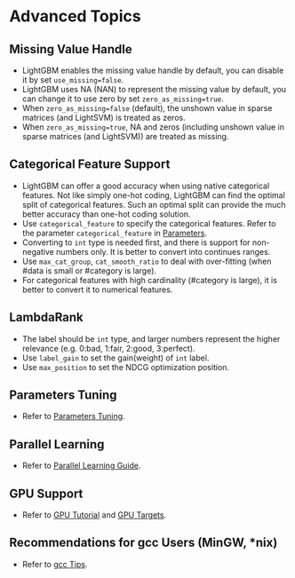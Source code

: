 # Advanced Topics

## Missing Value Handle

* LightGBM enables the missing value handle by default, you can disable it by set ```use_missing=false```.
* LightGBM uses NA (NAN) to represent the missing value by default, you can change it to use zero by set ```zero_as_missing=true```.
* When ```zero_as_missing=false``` (default), the unshown value in sparse matrices (and LightSVM) is treated as zeros.
* When ```zero_as_missing=true```, NA and zeros (including unshown value in sparse matrices (and LightSVM)) are treated as missing.

## Categorical Feature Support

* LightGBM can offer a good accuracy when using native categorical features. Not like simply one-hot coding, LightGBM can find the optimal split of categorical features. Such an optimal split can provide the much better accuracy than one-hot coding solution.
* Use `categorical_feature` to specify the categorical features. Refer to the parameter `categorical_feature` in [Parameters](./Parameters.md).
* Converting to `int` type is needed first, and there is support for non-negative numbers only. It is better to convert into continues ranges.
* Use `max_cat_group`, `cat_smooth_ratio` to deal with over-fitting (when #data is small or #category is large).
* For categorical features with high cardinality (#category is large), it is better to convert it to numerical features.

## LambdaRank

* The label should be `int` type, and larger numbers represent the higher relevance (e.g. 0:bad, 1:fair, 2:good, 3:perfect).
* Use `label_gain` to set the gain(weight) of `int` label.
* Use `max_position` to set the NDCG optimization position.

## Parameters Tuning

* Refer to [Parameters Tuning](./Parameters-Tuning.md).

## Parallel Learning

* Refer to [Parallel Learning Guide](./Parallel-Learning-Guide.rst).

## GPU Support

* Refer to [GPU Tutorial](./GPU-Tutorial.md) and [GPU Targets](./GPU-Targets.rst).

## Recommendations for gcc Users (MinGW, *nix)

* Refer to [gcc Tips](./gcc-Tips.rst).

